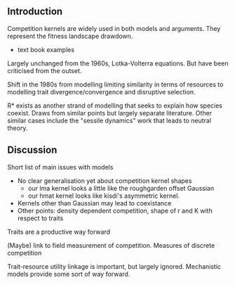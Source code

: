 ## Introduction

Competition kernels are widely used in both models and arguments.  They represent the fitness landscape drawdown.
  - text book examples

Largely unchanged from the 1960s, Lotka-Volterra equations.  But have been criticised from the outset.

Shift in the 1980s from modelling limiting similarity in terms of resources to modelling trait divergence/convergence and disruptive selection.

R* exists as another strand of modelling that seeks to explain how species coexist.  Draws from similar points but largely separate literature.  Other similar cases include the "sessile dynamics" work that leads to neutral theory.

## Discussion

Short list of main issues with models
  - No clear generalisation yet about competition kernel shapes
    - our lma kernel looks a little like the roughgarden offset Gaussian
    - our hmat kernel looks like kisdi's asymmetric kernel.
  - Kernels other than Gaussian may lead to coexistance
  - Other points: density dependent competition, shape of r and K with respect to traits

Traits are a productive way forward

(Maybe) link to field measurement of competition.  Measures of discrete competition 

Trait-resource utility linkage is important, but largely ignored.  Mechanistic models provide some sort of way forward.

